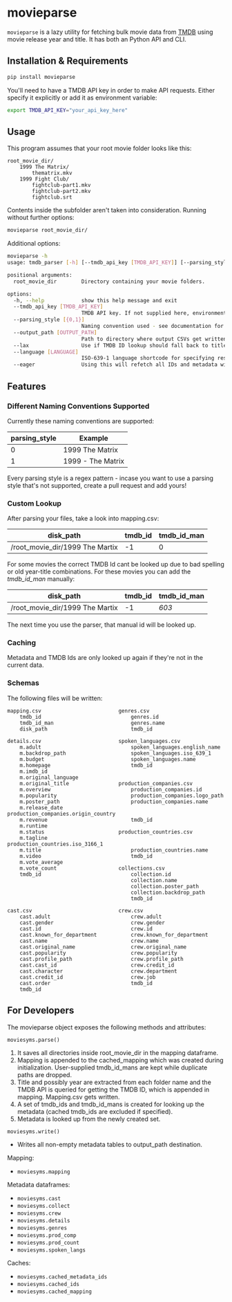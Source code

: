 # movieparse

`movieparse` is a lazy utility for fetching bulk movie data from [TMDB](https://www.themoviedb.org/) using movie release year and title. It has both an
Python API and CLI.

## Installation & Requirements

```bash
pip install movieparse
```

You'll need to have a TMDB API key in order to make API requests. Either specify it explicitly or add it as environment variable:

```bash
export TMDB_API_KEY="your_api_key_here"
```

## Usage

This program assumes that your root movie folder looks like this:

```
root_movie_dir/
    1999 The Matrix/
        thematrix.mkv
    1999 Fight Club/
        fightclub-part1.mkv
        fightclub-part2.mkv
        fightclub.srt
```

Contents inside the subfolder aren't taken into consideration. Running without further options:

```bash
movieparse root_movie_dir/
```

Additional options:

```bash
movieparse -h
usage: tmdb_parser [-h] [--tmdb_api_key [TMDB_API_KEY]] [--parsing_style [{0,1}]] [--output_path [OUTPUT_PATH]] [--lax] [--language [LANGUAGE]] [--eager] root_movie_dir

positional arguments:
  root_movie_dir        Directory containing your movie folders.

options:
  -h, --help            show this help message and exit
  --tmdb_api_key [TMDB_API_KEY]
                        TMDB API key. If not supplied here, environment variable TMDB_API_KEY will be read.
  --parsing_style [{0,1}]
                        Naming convention used - see documentation for examples.
  --output_path [OUTPUT_PATH]
                        Path to directory where output CSVs get written to. Defaults to current directory.
  --lax                 Use if TMDB ID lookup should fall back to title only (instead of year+title). Results may not be as accurate.
  --language [LANGUAGE]
                        ISO-639-1 language shortcode for specifying result language. Defaults to en_US.
  --eager               Using this will refetch all IDs and metadata without caching anything.
```

## Features

### Different Naming Conventions Supported

Currently these naming conventions are supported:

| parsing_style | Example           |
| ------------- | ----------------- |
| 0             | 1999 The Matrix   |
| 1             | 1999 - The Matrix |

Every parsing style is a regex pattern - incase you want to use a parsing style that's not supported, create a pull request and add yours!

### Custom Lookup

After parsing your files, take a look into mapping.csv:

| disk_path                       | tmdb_id | tmdb_id_man |
| ------------------------------- | ------- | ----------- |
| /root_movie_dir/1999 The Martix | -1      | 0           |

For some movies the correct TMDB Id cant be looked up due to bad spelling or old year-title combinations. For these movies
you can add the _tmdb_id_man_ manually:

| disk_path                       | tmdb_id | tmdb_id_man |
| ------------------------------- | ------- | ----------- |
| /root_movie_dir/1999 The Martix | -1      | _603_       |

The next time you use the parser, that manual id will be looked up.

### Caching

Metadata and TMDB Ids are only looked up again if they're not in the current data.

### Schemas

The following files will be written:

```
mapping.csv                         genres.csv
    tmdb_id                             genres.id
    tmdb_id_man                         genres.name
    disk_path                           tmdb_id

details.csv                         spoken_languages.csv
    m.adult                             spoken_languages.english_name
    m.backdrop_path                     spoken_languages.iso_639_1
    m.budget                            spoken_languages.name
    m.homepage                          tmdb_id
    m.imdb_id
    m.original_language
    m.original_title                production_companies.csv
    m.overview                          production_companies.id
    m.popularity                        production_companies.logo_path
    m.poster_path                       production_companies.name
    m.release_date                      production_companies.origin_country
    m.revenue                           tmdb_id
    m.runtime
    m.status                        production_countries.csv
    m.tagline                           production_countries.iso_3166_1
    m.title                             production_countries.name
    m.video                             tmdb_id
    m.vote_average
    m.vote_count                    collections.csv
    tmdb_id                             collection.id
                                        collection.name
                                        collection.poster_path
                                        collection.backdrop_path
                                        tmdb_id

cast.csv                            crew.csv
    cast.adult                          crew.adult
    cast.gender                         crew.gender
    cast.id                             crew.id
    cast.known_for_department           crew.known_for_department
    cast.name                           crew.name
    cast.original_name                  crew.original_name
    cast.popularity                     crew.popularity
    cast.profile_path                   crew.profile_path
    cast.cast_id                        crew.credit_id
    cast.character                      crew.department
    cast.credit_id                      crew.job
    cast.order                          tmdb_id
    tmdb_id
```

## For Developers

The movieparse object exposes the following methods and attributes:

`moviesyms.parse()`

1. It saves all directories inside root_movie_dir in the mapping dataframe.
2. Mapping is appended to the cached_mapping which was created during initialization. User-supplied tmdb_id_mans are kept while duplicate paths are dropped.
3. Title and possibly year are extracted from each folder name and the TMDB API is queried for getting the TMDB ID, which is appended in mapping. Mapping.csv gets written.
4. A set of tmdb_ids and tmdb_id_mans is created for looking up the metadata (cached tmdb_ids are excluded if specified).
5. Metadata is looked up from the newly created set.

`moviesyms.write()`

- Writes all non-empty metadata tables to output_path destination.

Mapping:

- `moviesyms.mapping`

Metadata dataframes:

- `moviesyms.cast`
- `moviesyms.collect`
- `moviesyms.crew`
- `moviesyms.details`
- `moviesyms.genres`
- `moviesyms.prod_comp`
- `moviesyms.prod_count`
- `moviesyms.spoken_langs`

Caches:

- `moviesyms.cached_metadata_ids`
- `moviesyms.cached_ids`
- `moviesyms.cached_mapping`
